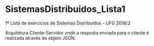 # SistemasDistribuidos_Lista1
1ª Lista de exercícios de Sistemas Distribuídos - UFG 2018/2

Arquitetura Cliente-Servidor onde a resposta enviada para o cliente é realizada através de objeto JSON.
